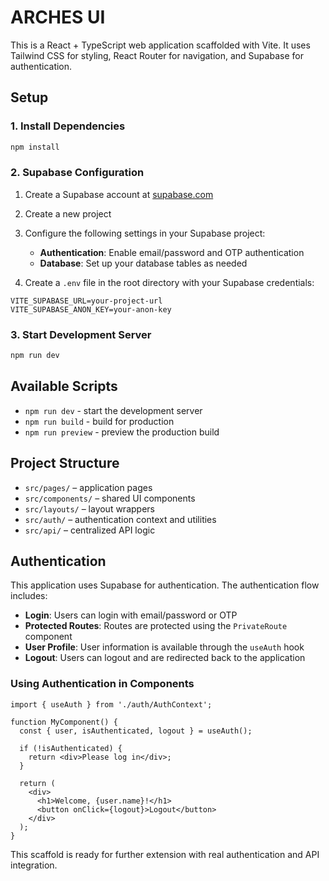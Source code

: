 # ARCHES UI

This is a React + TypeScript web application scaffolded with Vite. It uses Tailwind CSS for styling, React Router for navigation, and Supabase for authentication.

## Setup

### 1. Install Dependencies
```bash
npm install
```

### 2. Supabase Configuration

1. Create a Supabase account at [supabase.com](https://supabase.com)
2. Create a new project
3. Configure the following settings in your Supabase project:
   - **Authentication**: Enable email/password and OTP authentication
   - **Database**: Set up your database tables as needed

4. Create a `.env` file in the root directory with your Supabase credentials:
```env
VITE_SUPABASE_URL=your-project-url
VITE_SUPABASE_ANON_KEY=your-anon-key
```

### 3. Start Development Server
```bash
npm run dev
```

## Available Scripts

- `npm run dev` - start the development server
- `npm run build` - build for production
- `npm run preview` - preview the production build

## Project Structure

- `src/pages/` – application pages
- `src/components/` – shared UI components
- `src/layouts/` – layout wrappers
- `src/auth/` – authentication context and utilities
- `src/api/` – centralized API logic

## Authentication

This application uses Supabase for authentication. The authentication flow includes:

- **Login**: Users can login with email/password or OTP
- **Protected Routes**: Routes are protected using the `PrivateRoute` component
- **User Profile**: User information is available through the `useAuth` hook
- **Logout**: Users can logout and are redirected back to the application

### Using Authentication in Components

```tsx
import { useAuth } from './auth/AuthContext';

function MyComponent() {
  const { user, isAuthenticated, logout } = useAuth();
  
  if (!isAuthenticated) {
    return <div>Please log in</div>;
  }
  
  return (
    <div>
      <h1>Welcome, {user.name}!</h1>
      <button onClick={logout}>Logout</button>
    </div>
  );
}
```

This scaffold is ready for further extension with real authentication and API integration.
